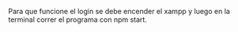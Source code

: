 Para que funcione el login se debe encender el xampp y luego en la terminal correr el programa con npm start.
